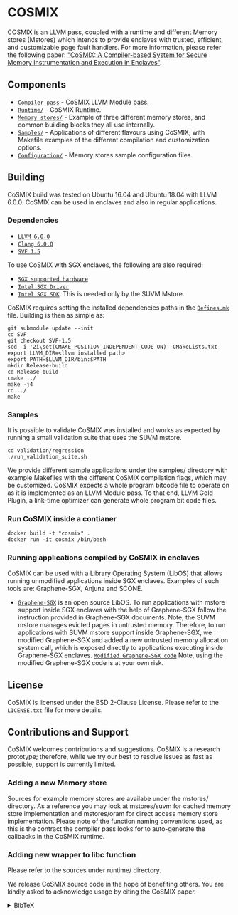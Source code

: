# COSMIX
COSMIX is an LLVM pass, coupled with a runtime and different Memory stores (Mstores) which intends to provide enclaves with trusted, efficient, and customizable page fault handlers.
For more information, please refer the following paper:
["CoSMIX: A Compiler-based System for Secure Memory Instrumentation and Execution in Enclaves"](https://www.usenix.org/conference/atc19/presentation/orenbach).

## Components

* [`Compiler pass`](pass/) - CoSMIX LLVM Module pass.
* [`Runtime/`](runtime/) - CoSMIX Runtime.
* [`Memory stores/`](mstores/) - Example of three different memory stores, and common building blocks they all use internally.
* [`Samples/`](samples/) - Applications of different flavours using CoSMIX, with Makefile examples of the different compilation and customization options.
* [`Configuration/`](config/) - Memory stores sample configuration files.

## Building
CoSMIX build was tested on Ubuntu 16.04 and Ubuntu 18.04 with LLVM 6.0.0.
CoSMIX can be used in enclaves and also in regular applications.

### Dependencies
* [`LLVM 6.0.0`](http://releases.llvm.org/download.html)
* [`Clang 6.0.0`](http://releases.llvm.org/download.html)
* [`SVF 1.5`](https://github.com/SVF-tools/SVF)

To use CoSMIX with SGX enclaves, the following are also required:
* [`SGX supported hardware`](https://github.com/ayeks/SGX-hardware)
* [`Intel SGX Driver`](https://github.com/intel/linux-sgx-driver)
* [`Intel SGX SDK`](https://github.com/intel/linux-sgx). This is needed only by the SUVM Mstore.

CoSMIX requires setting the installed dependencies paths in the [`Defines.mk`](Defines.mk) file.
Building is then as simple as:
```shell
git submodule update --init
cd SVF
git checkout SVF-1.5
sed -i '2i\set(CMAKE_POSITION_INDEPENDENT_CODE ON)' CMakeLists.txt
export LLVM_DIR=<llvm installed path>
export PATH=$LLVM_DIR/bin:$PATH
mkdir Release-build
cd Release-build
cmake ../
make -j4
cd ../
make
```

### Samples
It is possible to validate CoSMIX was installed and works as expected by running a small validation suite that uses the SUVM mstore.
```shell
cd validation/regression
./run_validation_suite.sh 
```

We provide different sample applications under the samples/ directory with example Makefiles with the different CoSMIX compilation flags, which may be customized.
CoSMIX expects a whole program bitcode file to operate on as it is implemented as an LLVM Module pass. To that end, LLVM Gold Plugin, a link-time optimizer can generate whole program bit code files.

### Run CoSMIX inside a contianer
```shell
docker build -t "cosmix" .
docker run -it cosmix /bin/bash
```

### Running applications compiled by CoSMIX in enclaves
CoSMIX can be used with a Library Operating System (LibOS) that allows running unmodified applications inside SGX enclaves.
Examples of such tools are: Graphene-SGX, Anjuna and SCONE. 
* [`Graphene-SGX`](https://github.com/oscarlab/graphene) is an open source LibOS. To run applications with mstore support inside SGX enclaves with the help of Graphene-SGX follow the instruction provided in Graphene-SGX documents.
Note, the SUVM mstore manages evicted pages in untrusted memory. Therefore, to run applications with SUVM mstore support inside Graphene-SGX, we modified Graphene-SGX and added a new
untrusted memory allocation system call, which is exposed directly to applications executing inside Graphene-SGX enclaves.
[`Modified Graphene-SGX code`](https://github.com/acsl-technion/graphene/tree/untrusted_alloc)
Note, using the modified Graphene-SGX code is at your own risk.

## License
CoSMIX is licensed under the BSD 2-Clause License. Please refer to the `LICENSE.txt` file for more details.

## Contributions and Support
CoSMIX welcomes contributions and suggestions.
CoSMIX is a research prototype; therefore, while we try our best to resolve issues as fast as possible, support is currently limited.

### Adding a new Memory store
Sources for example memory stores are availabe under the mstores/ directory. As a reference you may look at
mstores/suvm for cached memory store implementation and
mstores/oram for direct access memory store implementation.
Please note of the function naming conventions used, as this is the contract the compiler pass looks for to auto-generate the callbacks
in the CoSMIX runtime.

### Adding new wrapper to libc function
Please refer to the sources under runtime/ directory.

We release CoSMIX source code in the hope of benefiting others. You are kindly asked to acknowledge usage by citing the CoSMIX paper.
<details>
  <summary>BibTeX</summary>

    @inproceedings {cosmix::atc19,
    author = {Meni Orenbach and Yan Michalevsky and Christof Fetzer and Mark Silberstein},
    title = {CoSMIX: A Compiler-based System for Secure Memory Instrumentation and Execution in Enclaves},
    booktitle = {2019 {USENIX} Annual Technical Conference ({USENIX} {ATC} 19)},
    year = {2019},
    address = {Renton, WA},
    url = {https://www.usenix.org/conference/atc19/presentation/orenbach},
    publisher = {{USENIX} Association},
    }

</details>
